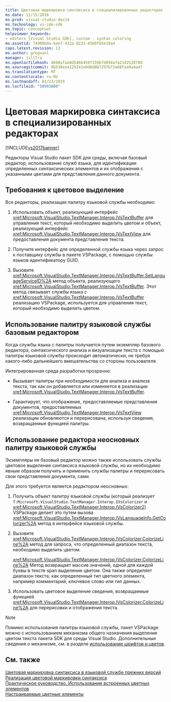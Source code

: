 ```yaml
---
title: Цветовая маркировка синтаксиса в специализированных редакторах | Документация Майкрософт
ms.date: 11/15/2016
ms.prod: visual-studio-dev14
ms.technology: vs-ide-sdk
ms.topic: conceptual
helpviewer_keywords:
- editors [Visual Studio SDK], custom - syntax coloring
ms.assetid: 74900b9a-baef-432a-8231-4568fb5e19ad
caps.latest.revision: 13
ms.author: gregvanl
manager: jillfra
ms.openlocfilehash: d690afae8d546b4597159bfd094a7a21d2528780
ms.sourcegitcommit: 8b538eea125241e9d6d8b7297b72a66faa9a4a47
ms.translationtype: MT
ms.contentlocale: ru-RU
ms.lasthandoff: 01/23/2019
ms.locfileid: "58993800"
---
```

# <a name="syntax-coloring-in-custom-editors"></a>Цветовая маркировка синтаксиса в специализированных редакторах
[!INCLUDE[vs2017banner](../includes/vs2017banner.md)]

Редакторы Visual Studio пакет SDK для среды, включая базовый редактор, использование служб языка, для идентификации определенных синтаксических элементов и их отображения с указанными цветами для представления данного документа.  
  
## <a name="colorization-requirements"></a>Требования к цветовое выделение  
 Все редакторы, реализация палитру языковой службы необходимо:  
  
1.  Использовать объект, реализующий интерфейс <xref:Microsoft.VisualStudio.TextManager.Interop.IVsTextBuffer> для управления текст, который необходимо выделить цветом и объект, реализующий интерфейс <xref:Microsoft.VisualStudio.TextManager.Interop.IVsTextView> для предоставления документа представления текста.  
  
2.  Получите интерфейс для определенной службы языка через запрос к поставщику службы в пакете VSPackage, с помощью службы языков идентификатору GUID.  
  
3.  Вызовите <xref:Microsoft.VisualStudio.TextManager.Interop.IVsTextBuffer.SetLanguageServiceID%2A> метод объекта, реализующего <xref:Microsoft.VisualStudio.TextManager.Interop.IVsTextBuffer>. Этот метод связывает службы языка с <xref:Microsoft.VisualStudio.TextManager.Interop.IVsTextBuffer> реализацию VSPackage, используется для управления текст, который необходимо выделить цветом.  
  
## <a name="core-editor-usage-of-a-language-services-colorizer"></a>Использование палитру языковой службы базовым редактором  
 Когда службы языка с палитры получается путем экземпляр базового редактора, синтаксического анализа и визуализации текста с помощью палитры языковой службы происходит автоматически, не требуя какого-либо дальнейшего вмешательства со стороны пользователя.  
  
 Интегрированная среда разработки прозрачно:  
  
-   Вызывает палитры при необходимости для анализа и анализа текста, так как он добавляется или изменяется в реализации <xref:Microsoft.VisualStudio.TextManager.Interop.IVsTextBuffer>.  
  
-   Гарантирует, что отображение, предоставляемые представления документов, предоставляемых <xref:Microsoft.VisualStudio.TextManager.Interop.IVsTextView> реализации обновляются и перерисована, используя сведения, возвращаемые функцией палитры.  
  
## <a name="non-core-editor-usage-of-a-language-services-colorizer"></a>Использование редактора неосновных палитру языковой службы  
 Экземпляры не базовый редактор можно также использовать службы цветовое выделение синтаксиса языковой службы, но их необходимо явным образом получить и применить службы палитры и перерисовать свои представления документа, сами.  
  
 Для этого требуется является редактором неосновных:  
  
1.  Получить объект палитру языковой службы (который реализует `T:Microsoft.VisualStudio.TextManager.Interop.IVsColorizer` и <xref:Microsoft.VisualStudio.TextManager.Interop.IVsColorizer2>). VSPackage делает это путем вызова <xref:Microsoft.VisualStudio.TextManager.Interop.IVsLanguageInfo.GetColorizer%2A> метод в интерфейсе языковой службы.  
  
2.  Вызовите <xref:Microsoft.VisualStudio.TextManager.Interop.IVsColorizer.ColorizeLine%2A> метод для запроса, что определенный диапазон текста, необходимо выделить цветом.  
  
     <xref:Microsoft.VisualStudio.TextManager.Interop.IVsColorizer.ColorizeLine%2A> Метод возвращает массив значений, одной для каждой буквы в тексте span выделение цветом. Она также определяет диапазон текста, как определенный тип цветного элемента, например комментарий, ключевое слово или тип данных.  
  
3.  Использовать цветовое выделение сведения, возвращаемые функцией <xref:Microsoft.VisualStudio.TextManager.Interop.IVsColorizer.ColorizeLine%2A> для перерисовки и отображения текста.  
  
> [!NOTE]
>  Помимо использования палитры языковой службы, пакет VSPackage можно с использованием механизма общего назначения выделение цветом текста пакета SDK для среды Visual Studio. Дополнительные сведения о механизме, см. в разделе [использование шрифтов и цветов](../extensibility/using-fonts-and-colors.md).  
  
## <a name="see-also"></a>См. также  
 [Цветовая маркировка синтаксиса в языковой службе прежних версий](../extensibility/internals/syntax-coloring-in-a-legacy-language-service.md)   
 [Реализация цветовой маркировки синтаксиса](../extensibility/internals/implementing-syntax-coloring.md)   
 [Практическое руководство. Использование встроенных цветных элементов](../extensibility/internals/how-to-use-built-in-colorable-items.md)   
 [Настраиваемые цветные элементы](../extensibility/internals/custom-colorable-items.md)
